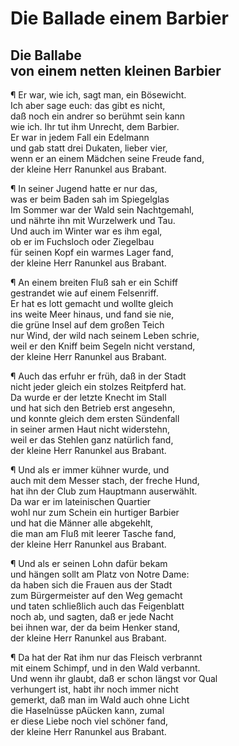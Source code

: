 # Die Ballade einem Barbier

<a name="92"></a>
## Die Ballabe<br /> von einem netten kleinen Barbier

¶ Er war, wie ich, sagt man, ein Bösewicht.  
Ich aber sage euch: das gibt es nicht,  
daß noch ein andrer so berühmt sein kann  
wie ich. Ihr tut ihm Unrecht, dem Barbier.  
Er war in jedem Fall ein Edelmann  
und gab statt drei Dukaten, lieber vier,  
wenn er an einem Mädchen seine Freude fand,  
der kleine Herr Ranunkel aus Brabant.

¶ In seiner Jugend hatte er nur das,  
was er beim Baden sah im Spiegelglas  
Im Sommer war der Wald sein Nachtgemahl,  
und nährte ihn mit Wurzelwerk und Tau.  
Und auch im Winter war es ihm egal,  
ob er im Fuchsloch oder Ziegelbau  
für seinen Kopf ein warmes Lager fand,  
der kleine Herr Ranunkel aus Brabant.

¶ An einem breiten Fluß sah er ein Schiff  
gestrandet wie auf einem Felsenriff.  
Er hat es lott gemacht und wollte gleich  
ins weite Meer hinaus, und fand sie nie,  
die grüne Insel auf dem großen Teich  
nur Wind, der wild nach seinem Leben schrie,  
weil er den Kniff beim Segeln nicht verstand,  
der kleine Herr Ranunkel aus Brabant.

¶ Auch das erfuhr er früh, daß in der Stadt  
nicht jeder gleich ein stolzes Reitpferd hat.  
Da wurde er der letzte Knecht im Stall  
und hat sich den Betrieb erst angesehn,  
und konnte gleich dem ersten Sündenfall  
in seiner armen Haut nicht widerstehn,  
weil er das Stehlen ganz natürlich fand,  
<a name="93"></a>der kleine Herr Ranunkel aus Brabant.

¶ Und als er immer kühner wurde, und  
auch mit dem Messer stach, der freche Hund,  
hat ihn der Club zum Hauptmann auserwählt.  
Da war er im lateinischen Quartier  
wohl nur zum Schein ein hurtiger Barbier  
und hat die Männer alle abgekehlt,  
die man am Fluß mit leerer Tasche fand,  
der kleine Herr Ranunkel aus Brabant.

¶ Und als er seinen Lohn dafür bekam  
und hängen sollt am Platz von Notre Dame:  
da haben sich die Frauen aus der Stadt  
zum Bürgermeister auf den Weg gemacht  
und taten schließlich auch das Feigenblatt  
noch ab, und sagten, daß er jede Nacht  
bei ihnen war, der da beim Henker stand,  
der kleine Herr Ranunkel aus Brabant.

¶ Da hat der Rat ihm nur das Fleisch verbrannt  
<a name="94"></a>mit einem Schimpf, und in den Wald verbannt.  
Und wenn ihr glaubt, daß er schon längst vor Qual  
verhungert ist, habt ihr noch immer nicht  
gemerkt, daß man im Wald auch ohne Licht  
die Haselnüsse pAücken kann, zumal  
er diese Liebe noch viel schöner fand,  
der kleine Herr Ranunkel aus Brabant.

